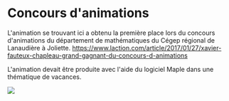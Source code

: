 # Concours d'animations

L'animation se trouvant ici a obtenu la première place lors du concours d'animations du département de mathématiques du Cégep régional de Lanaudière à Joliette.
https://www.laction.com/article/2017/01/27/xavier-fauteux-chapleau-grand-gagnant-du-concours-d-animations

L'animation devait être produite avec l'aide du logiciel Maple dans une thématique de vacances.

![](volley_ball.gif)
